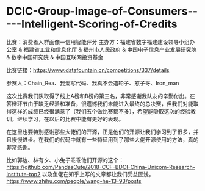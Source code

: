 # DCIC-Group-Image-of-Consumers-----Intelligent-Scoring-of-Credits
比赛：消费者人群画像—信用智能评分
主办方：福建省数字福建建设领导小组办公室 & 福建省工业和信息化厅 & 福州市人民政府 & 中国电子信息产业发展研究院 & 数字中国研究院 & 中国互联网投资基金

比赛链接：https://www.datafountain.cn/competitions/337/details

参赛人：Chain_Rea、我爱写代码、我真不会造轮子、憨子哥、Iron_man

这次比赛我们队取得了线上A榜和B榜的第三名，非常感谢我队友的辛勤付出。在答辩环节由于缺乏经验和准备，很遗憾我们未能进入最终的总决赛，但我们对能取得这样的成绩已经很满意了（我们五个做比赛都不多），希望能吸取这次的经验教训，继续学习，在以后的比赛中能有更好的表现。

在这里也要特别感谢那些大佬们的开源，正是他们的开源让我们学习到了很多，并且慢慢进步。在我们的代码中就有一些特征用到了那些大佬开源使用的方法，真的非常感谢。

比如郭达、林有夕、小兔子乖乖他们开源的这个：https://github.com/PandasCute/2018-CCF-BDCI-China-Unicom-Research-Institute-top2
以及鱼佬在知乎上写的文章都让我们受益匪浅。https://www.zhihu.com/people/wang-he-13-93/posts
